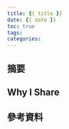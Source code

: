 ```yaml
---
title: {{ title }}
date: {{ date }}
toc: true
tags: 
categories: 
---
```

## 摘要


## Why I Share




## 參考資料
[]()
